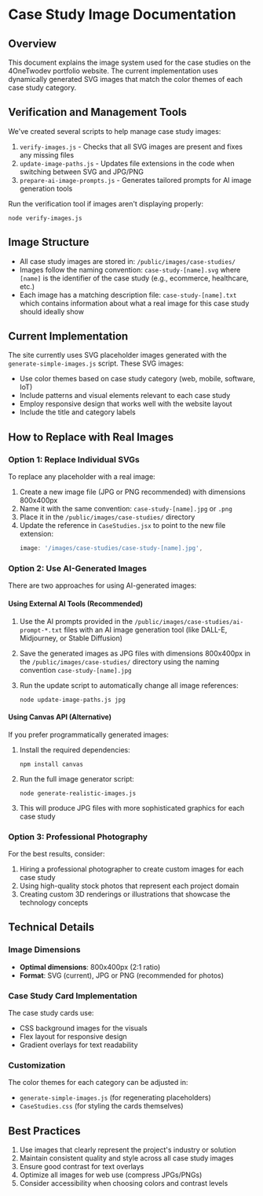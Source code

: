 # Case Study Image Documentation

## Overview
This document explains the image system used for the case studies on the 4OneTwodev portfolio website. The current implementation uses dynamically generated SVG images that match the color themes of each case study category.

## Verification and Management Tools

We've created several scripts to help manage case study images:

1. `verify-images.js` - Checks that all SVG images are present and fixes any missing files
2. `update-image-paths.js` - Updates file extensions in the code when switching between SVG and JPG/PNG
3. `prepare-ai-image-prompts.js` - Generates tailored prompts for AI image generation tools

Run the verification tool if images aren't displaying properly:
```
node verify-images.js
```

## Image Structure
- All case study images are stored in: `/public/images/case-studies/`
- Images follow the naming convention: `case-study-[name].svg` where `[name]` is the identifier of the case study (e.g., ecommerce, healthcare, etc.)
- Each image has a matching description file: `case-study-[name].txt` which contains information about what a real image for this case study should ideally show

## Current Implementation
The site currently uses SVG placeholder images generated with the `generate-simple-images.js` script. These SVG images:
- Use color themes based on case study category (web, mobile, software, IoT)
- Include patterns and visual elements relevant to each case study
- Employ responsive design that works well with the website layout
- Include the title and category labels

## How to Replace with Real Images

### Option 1: Replace Individual SVGs
To replace any placeholder with a real image:

1. Create a new image file (JPG or PNG recommended) with dimensions 800x400px
2. Name it with the same convention: `case-study-[name].jpg` or `.png`
3. Place it in the `/public/images/case-studies/` directory
4. Update the reference in `CaseStudies.jsx` to point to the new file extension:
   ```jsx
   image: '/images/case-studies/case-study-[name].jpg',
   ```

### Option 2: Use AI-Generated Images

There are two approaches for using AI-generated images:

#### Using External AI Tools (Recommended)

1. Use the AI prompts provided in the `/public/images/case-studies/ai-prompt-*.txt` files with an AI image generation tool (like DALL-E, Midjourney, or Stable Diffusion)

2. Save the generated images as JPG files with dimensions 800x400px in the `/public/images/case-studies/` directory using the naming convention `case-study-[name].jpg`

3. Run the update script to automatically change all image references:
   ```
   node update-image-paths.js jpg
   ```

#### Using Canvas API (Alternative)

If you prefer programmatically generated images:

1. Install the required dependencies:
   ```
   npm install canvas
   ```

2. Run the full image generator script:
   ```
   node generate-realistic-images.js
   ```

3. This will produce JPG files with more sophisticated graphics for each case study

### Option 3: Professional Photography

For the best results, consider:
1. Hiring a professional photographer to create custom images for each case study
2. Using high-quality stock photos that represent each project domain
3. Creating custom 3D renderings or illustrations that showcase the technology concepts

## Technical Details

### Image Dimensions
- **Optimal dimensions**: 800x400px (2:1 ratio)
- **Format**: SVG (current), JPG or PNG (recommended for photos)

### Case Study Card Implementation
The case study cards use:
- CSS background images for the visuals
- Flex layout for responsive design
- Gradient overlays for text readability

### Customization
The color themes for each category can be adjusted in:
- `generate-simple-images.js` (for regenerating placeholders)
- `CaseStudies.css` (for styling the cards themselves)

## Best Practices
1. Use images that clearly represent the project's industry or solution
2. Maintain consistent quality and style across all case study images
3. Ensure good contrast for text overlays
4. Optimize all images for web use (compress JPGs/PNGs)
5. Consider accessibility when choosing colors and contrast levels

